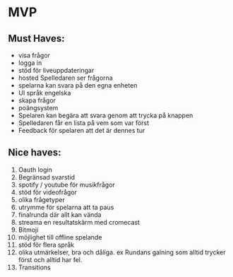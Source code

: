 # MVP

## Must Haves:
- visa frågor
- logga in
- stöd för liveuppdateringar
- hosted Spelledaren ser frågorna
- spelarna kan svara på den egna enheten
- UI språk engelska
- skapa frågor
- poängsystem
- Spelaren kan begära att svara genom att trycka på knappen
- Spelledaren får en lista på vem som var först
- Feedback för spelaren att det är dennes tur

## Nice haves:
1. Oauth login
2. Begränsad svarstid
1. spotify / youtube för musikfrågor
2. stöd för videofrågor
2. olika frågetyper
2. utrymme för spelarna att ta paus
2. finalrunda där allt kan vända
2. streama en resultatskärm med cromecast
2. Bitmoji
2. möjlighet till offline spelande
2. stöd för flera språk
3. olika utmärkelser, bra och dåliga. ex Rundans galning som alltid trycker först och alltid har fel.
4. Transitions
